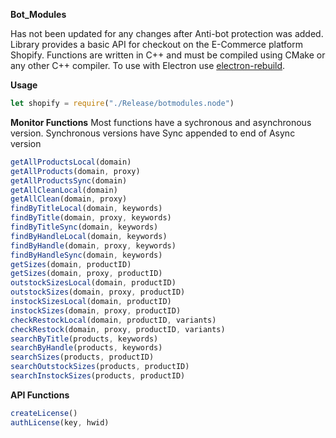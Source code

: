 __**Bot_Modules**__

Has not been updated for any changes after Anti-bot protection was added.
Library provides a basic API for checkout on the E-Commerce platform Shopify. Functions are written in C++ and must be compiled using CMake or any other C++ compiler. To use with Electron use [electron-rebuild](https://www.electronjs.org/docs/tutorial/using-native-node-modules).

__Usage__
```js
let shopify = require("./Release/botmodules.node")
```
__Monitor Functions__
Most functions have a sychronous and asynchronous version.
Synchronous versions have Sync appended to end of Async version
```js
getAllProductsLocal(domain)
getAllProducts(domain, proxy)
getAllProductsSync(domain)
getAllCleanLocal(domain)
getAllClean(domain, proxy)
findByTitleLocal(domain, keywords)
findByTitle(domain, proxy, keywords)
findByTitleSync(domain, keywords)
findByHandleLocal(domain, keywords)
findByHandle(domain, proxy, keywords)
findByHandleSync(domain, keywords)
getSizes(domain, productID)
getSizes(domain, proxy, productID)
outstockSizesLocal(domain, productID)
outstockSizes(domain, proxy, productID)
instockSizesLocal(domain, productID)
instockSizes(domain, proxy, productID)
checkRestockLocal(domain, productID, variants)
checkRestock(domain, proxy, productID, variants)
searchByTitle(products, keywords)
searchByHandle(products, keywords)
searchSizes(products, productID)
searchOutstockSizes(products, productID)
searchInstockSizes(products, productID)
```

__API Functions__
```js
createLicense()
authLicense(key, hwid)
```
